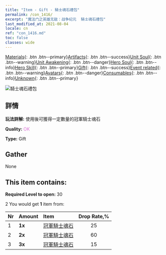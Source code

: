 ```yaml
---
title: "Item - Gift - 騎士魂石禮包"
permalink: /con_1416/
excerpt: "魔法门之英雄无敌：战争纪元  騎士魂石禮包"
last_modified_at: 2021-08-04
locale: cn
ref: "con_1416.md"
toc: false
classes: wide
---
```

 [Materials](/ItemsCN/){: .btn .btn--primary}[Artifacts](/ItemsCN/Artifacts/){: .btn .btn--success}[Unit Soul](/ItemsCN/UnitSoul/){: .btn .btn--warning}[Unit Awakening](/ItemsCN/UnitAwakening/){: .btn .btn--danger}[Hero Soul](/ItemsCN/HeroSoul/){: .btn .btn--info}[Hero Skill](/ItemsCN/HeroSkill/){: .btn .btn--primary}[Gift](/ItemsCN/Gift/){: .btn .btn--success}[Event related](/ItemsCN/Events/){: .btn .btn--warning}[Avatars](/ItemsCN/Avatars/){: .btn .btn--danger}[Consumables](/ItemsCN/Consumables/){: .btn .btn--info}[Unknown](/ItemsCN/Unknown/){: .btn .btn--primary}

 ![騎士魂石禮包](/images/t/i_907028.png)

## 詳情
 **玩法詳解:** 使用後可獲得一定數量的冠軍騎士魂石

 **Quality:** <span style="color: #DA70D6">OK</span>

 **Type:** Gift

## Gather

  None

## This item contains:

 **Required Level to open:** 30

 2 You would get **1** item  from:

  | Nr | Amount |     Item    | Drop Rate,% |
  |:---|:-------|:------------|:---------:|
  | 1 |  **1x** | [冠軍騎士魂石](/cn/Items/unt_287/) | 25 | 
  | 2 |  **2x** | [冠軍騎士魂石](/cn/Items/unt_287/) | 60 | 
  | 3 |  **3x** | [冠軍騎士魂石](/cn/Items/unt_287/) | 15 | 
